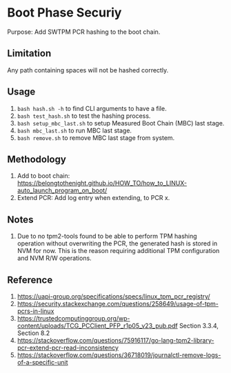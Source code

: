 # Boot Phase Securiy

Purpose: Add SWTPM PCR hashing to the boot chain.

## Limitation

Any path containing spaces will not be hashed correctly.

## Usage

1. `bash hash.sh -h` to find CLI arguments to have a file.
2. `bash test_hash.sh` to test the hashing process.
3. `bash setup_mbc_last.sh` to setup Measured Boot Chain (MBC) last stage.
4. `bash mbc_last.sh` to run MBC last stage.
5. `bash remove.sh` to remove MBC last stage from system.

## Methodology

1. Add to boot chain: https://belongtothenight.github.io/HOW_TO/how_to_LINUX-auto_launch_program_on_boot/
2. Extend PCR: Add log entry when extending, to PCR x.

## Notes

1. Due to no tpm2-tools found to be able to perform TPM hashing operation without overwriting the PCR, the generated hash is stored in NVM for now. This is the reason requiring additional TPM configuration and NVM R/W operations.

## Reference

1. https://uapi-group.org/specifications/specs/linux_tpm_pcr_registry/
2. https://security.stackexchange.com/questions/258649/usage-of-tpm-pcrs-in-linux
3. https://trustedcomputinggroup.org/wp-content/uploads/TCG_PCClient_PFP_r1p05_v23_pub.pdf Section 3.3.4, Section 8.2
4. https://stackoverflow.com/questions/75916117/go-lang-tpm2-library-pcr-extend-pcr-read-inconsistency
5. https://stackoverflow.com/questions/36718019/journalctl-remove-logs-of-a-specific-unit
